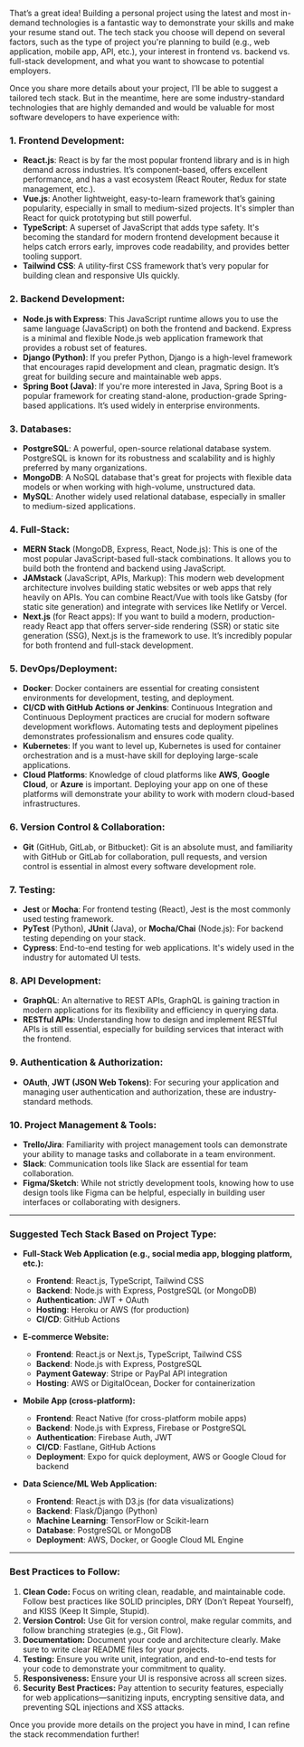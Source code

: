 That’s a great idea! Building a personal project using the latest and most in-demand technologies is a fantastic way to demonstrate your skills and make your resume stand out. The tech stack you choose will depend on several factors, such as the type of project you're planning to build (e.g., web application, mobile app, API, etc.), your interest in frontend vs. backend vs. full-stack development, and what you want to showcase to potential employers.

Once you share more details about your project, I’ll be able to suggest a tailored tech stack. But in the meantime, here are some industry-standard technologies that are highly demanded and would be valuable for most software developers to have experience with:

### 1. **Frontend Development:**

- **React.js**: React is by far the most popular frontend library and is in high demand across industries. It’s component-based, offers excellent performance, and has a vast ecosystem (React Router, Redux for state management, etc.).
- **Vue.js**: Another lightweight, easy-to-learn framework that’s gaining popularity, especially in small to medium-sized projects. It's simpler than React for quick prototyping but still powerful.
- **TypeScript**: A superset of JavaScript that adds type safety. It's becoming the standard for modern frontend development because it helps catch errors early, improves code readability, and provides better tooling support.
- **Tailwind CSS**: A utility-first CSS framework that’s very popular for building clean and responsive UIs quickly.

### 2. **Backend Development:**

- **Node.js with Express**: This JavaScript runtime allows you to use the same language (JavaScript) on both the frontend and backend. Express is a minimal and flexible Node.js web application framework that provides a robust set of features.
- **Django (Python)**: If you prefer Python, Django is a high-level framework that encourages rapid development and clean, pragmatic design. It’s great for building secure and maintainable web apps.
- **Spring Boot (Java)**: If you're more interested in Java, Spring Boot is a popular framework for creating stand-alone, production-grade Spring-based applications. It’s used widely in enterprise environments.

### 3. **Databases:**

- **PostgreSQL**: A powerful, open-source relational database system. PostgreSQL is known for its robustness and scalability and is highly preferred by many organizations.
- **MongoDB**: A NoSQL database that's great for projects with flexible data models or when working with high-volume, unstructured data.
- **MySQL**: Another widely used relational database, especially in smaller to medium-sized applications.

### 4. **Full-Stack:**

- **MERN Stack** (MongoDB, Express, React, Node.js): This is one of the most popular JavaScript-based full-stack combinations. It allows you to build both the frontend and backend using JavaScript.
- **JAMstack** (JavaScript, APIs, Markup): This modern web development architecture involves building static websites or web apps that rely heavily on APIs. You can combine React/Vue with tools like Gatsby (for static site generation) and integrate with services like Netlify or Vercel.
- **Next.js** (for React apps): If you want to build a modern, production-ready React app that offers server-side rendering (SSR) or static site generation (SSG), Next.js is the framework to use. It’s incredibly popular for both frontend and full-stack development.

### 5. **DevOps/Deployment:**

- **Docker**: Docker containers are essential for creating consistent environments for development, testing, and deployment.
- **CI/CD with GitHub Actions or Jenkins**: Continuous Integration and Continuous Deployment practices are crucial for modern software development workflows. Automating tests and deployment pipelines demonstrates professionalism and ensures code quality.
- **Kubernetes**: If you want to level up, Kubernetes is used for container orchestration and is a must-have skill for deploying large-scale applications.
- **Cloud Platforms**: Knowledge of cloud platforms like **AWS**, **Google Cloud**, or **Azure** is important. Deploying your app on one of these platforms will demonstrate your ability to work with modern cloud-based infrastructures.

### 6. **Version Control & Collaboration:**

- **Git** (GitHub, GitLab, or Bitbucket): Git is an absolute must, and familiarity with GitHub or GitLab for collaboration, pull requests, and version control is essential in almost every software development role.

### 7. **Testing:**

- **Jest** or **Mocha**: For frontend testing (React), Jest is the most commonly used testing framework.
- **PyTest** (Python), **JUnit** (Java), or **Mocha/Chai** (Node.js): For backend testing depending on your stack.
- **Cypress**: End-to-end testing for web applications. It's widely used in the industry for automated UI tests.

### 8. **API Development:**

- **GraphQL**: An alternative to REST APIs, GraphQL is gaining traction in modern applications for its flexibility and efficiency in querying data.
- **RESTful APIs**: Understanding how to design and implement RESTful APIs is still essential, especially for building services that interact with the frontend.

### 9. **Authentication & Authorization:**

- **OAuth**, **JWT (JSON Web Tokens)**: For securing your application and managing user authentication and authorization, these are industry-standard methods.

### 10. **Project Management & Tools:**

- **Trello/Jira**: Familiarity with project management tools can demonstrate your ability to manage tasks and collaborate in a team environment.
- **Slack**: Communication tools like Slack are essential for team collaboration.
- **Figma/Sketch**: While not strictly development tools, knowing how to use design tools like Figma can be helpful, especially in building user interfaces or collaborating with designers.

---

### Suggested Tech Stack Based on Project Type:

- **Full-Stack Web Application (e.g., social media app, blogging platform, etc.):**

  - **Frontend**: React.js, TypeScript, Tailwind CSS
  - **Backend**: Node.js with Express, PostgreSQL (or MongoDB)
  - **Authentication**: JWT + OAuth
  - **Hosting**: Heroku or AWS (for production)
  - **CI/CD**: GitHub Actions

- **E-commerce Website:**

  - **Frontend**: React.js or Next.js, TypeScript, Tailwind CSS
  - **Backend**: Node.js with Express, PostgreSQL
  - **Payment Gateway**: Stripe or PayPal API integration
  - **Hosting**: AWS or DigitalOcean, Docker for containerization

- **Mobile App (cross-platform):**

  - **Frontend**: React Native (for cross-platform mobile apps)
  - **Backend**: Node.js with Express, Firebase or PostgreSQL
  - **Authentication**: Firebase Auth, JWT
  - **CI/CD**: Fastlane, GitHub Actions
  - **Deployment**: Expo for quick deployment, AWS or Google Cloud for backend

- **Data Science/ML Web Application:**
  - **Frontend**: React.js with D3.js (for data visualizations)
  - **Backend**: Flask/Django (Python)
  - **Machine Learning**: TensorFlow or Scikit-learn
  - **Database**: PostgreSQL or MongoDB
  - **Deployment**: AWS, Docker, or Google Cloud ML Engine

---

### Best Practices to Follow:

1. **Clean Code:** Focus on writing clean, readable, and maintainable code. Follow best practices like SOLID principles, DRY (Don’t Repeat Yourself), and KISS (Keep It Simple, Stupid).
2. **Version Control:** Use Git for version control, make regular commits, and follow branching strategies (e.g., Git Flow).
3. **Documentation:** Document your code and architecture clearly. Make sure to write clear README files for your projects.
4. **Testing:** Ensure you write unit, integration, and end-to-end tests for your code to demonstrate your commitment to quality.
5. **Responsiveness:** Ensure your UI is responsive across all screen sizes.
6. **Security Best Practices:** Pay attention to security features, especially for web applications—sanitizing inputs, encrypting sensitive data, and preventing SQL injections and XSS attacks.

Once you provide more details on the project you have in mind, I can refine the stack recommendation further!
